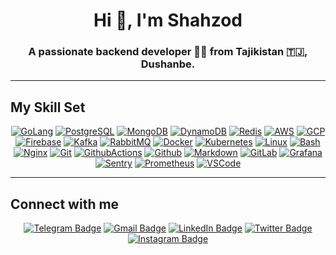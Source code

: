 # <div align="center">Hi 👋, I'm Shahzod</div>
### <div align="center">A passionate backend developer 👨‍💻 from Tajikistan 🇹🇯, Dushanbe.</div>

---

## My Skill Set
<div align="center">

[![GoLang](https://skillicons.dev/icons?i=go)](https://go.dev/)
[![PostgreSQL](https://skillicons.dev/icons?i=postgres)](https://www.postgresql.org/)
[![MongoDB](https://skillicons.dev/icons?i=mongodb)](https://www.mongodb.com/)
[![DynamoDB](https://skillicons.dev/icons?i=dynamodb)](https://aws.amazon.com/dynamodb/)
[![Redis](https://skillicons.dev/icons?i=redis)](https://redis.io/)
[![AWS](https://skillicons.dev/icons?i=aws)](https://aws.amazon.com/)
[![GCP](https://skillicons.dev/icons?i=gcp)](https://cloud.google.com/)
[![Firebase](https://skillicons.dev/icons?i=firebase)](https://firebase.google.com/)
[![Kafka](https://skillicons.dev/icons?i=kafka)](https://kafka.apache.org/)
[![RabbitMQ](https://skillicons.dev/icons?i=rabbitmq)](https://www.rabbitmq.com/)
[![Docker](https://skillicons.dev/icons?i=docker)](https://www.docker.com/)
[![Kubernetes](https://skillicons.dev/icons?i=kubernetes)](https://kubernetes.io/)
[![Linux](https://skillicons.dev/icons?i=linux)](https://www.linux.org/)
[![Bash](https://skillicons.dev/icons?i=bash)](https://www.gnu.org/software/bash/)
[![Nginx](https://skillicons.dev/icons?i=nginx)](https://www.nginx.com/)
[![Git](https://skillicons.dev/icons?i=git)](https://git-scm.com/)
[![GithubActions](https://skillicons.dev/icons?i=githubactions)](https://github.com/features/actions)
[![Github](https://skillicons.dev/icons?i=github)](https://github.com/)
[![Markdown](https://skillicons.dev/icons?i=md)](https://www.markdownguide.org/)
[![GitLab](https://skillicons.dev/icons?i=gitlab)](https://about.gitlab.com/)
[![Grafana](https://skillicons.dev/icons?i=grafana)](https://grafana.com/)
[![Sentry](https://skillicons.dev/icons?i=sentry)](https://sentry.io/)
[![Prometheus](https://skillicons.dev/icons?i=prometheus)](https://prometheus.io/)
[![VSCode](https://skillicons.dev/icons?i=vscode)](https://code.visualstudio.com/)

</div>

---

## Connect with me
<div align="center">

<!-- https://badges.pages.dev/ -->
[![Telegram Badge](https://img.shields.io/badge/Telegram-26A5E4?logo=telegram&logoColor=fff&style=for-the-badge)](https://t.me/shahzodshafizod)
[![Gmail Badge](https://img.shields.io/badge/Gmail-EA4335?logo=gmail&logoColor=fff&style=for-the-badge)](mailto:shahzodshafizod@gmail.com)
[![LinkedIn Badge](https://img.shields.io/badge/LinkedIn-0A66C2?logo=linkedin&logoColor=fff&style=for-the-badge)](https://linkedin.com/in/shahzodshafizod)
[![Twitter Badge](https://img.shields.io/badge/Twitter-1D9BF0?logo=twitter&logoColor=fff&style=for-the-badge)](https://twitter.com/shahzodshafizod)
[![Instagram Badge](https://img.shields.io/badge/Instagram-E4405F?logo=instagram&logoColor=fff&style=for-the-badge)](https://www.instagram.com/shahzodshafizod)

</div>
